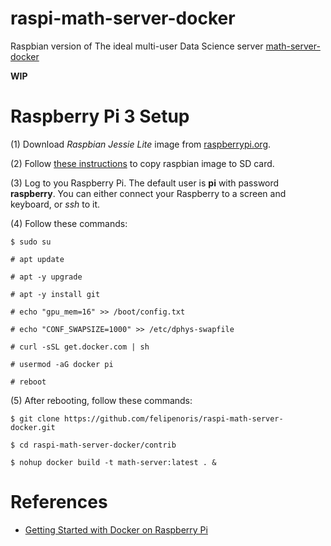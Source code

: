 # raspi-math-server-docker
Raspbian version of The ideal multi-user Data Science server [math-server-docker](github.com/felipenoris/math-server-docker)

**WIP**

# Raspberry Pi 3 Setup

(1) Download *Raspbian Jessie Lite* image from [raspberrypi.org](https://www.raspberrypi.org/downloads/raspbian/).

(2) Follow [these instructions](https://www.raspberrypi.org/documentation/installation/installing-images/) to copy raspbian image to SD card.

(3) Log to you Raspberry Pi. The default user is **pi** with password **raspberry**. You can either connect your Raspberry to a screen and keyboard, or *ssh* to it.

(4) Follow these commands:

```
$ sudo su

# apt update

# apt -y upgrade

# apt -y install git

# echo "gpu_mem=16" >> /boot/config.txt

# echo "CONF_SWAPSIZE=1000" >> /etc/dphys-swapfile

# curl -sSL get.docker.com | sh

# usermod -aG docker pi

# reboot
```

(5) After rebooting, follow these commands:

```
$ git clone https://github.com/felipenoris/raspi-math-server-docker.git

$ cd raspi-math-server-docker/contrib

$ nohup docker build -t math-server:latest . &

```

# References

* [Getting Started with Docker on Raspberry Pi](http://blog.alexellis.io/getting-started-with-docker-on-raspberry-pi/)
